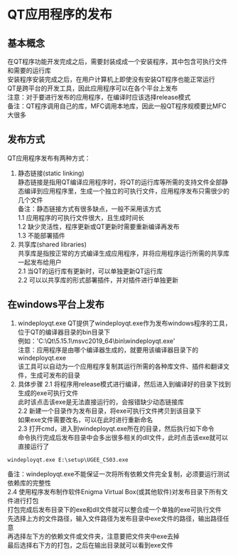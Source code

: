 # QT应用程序的发布

## 基本概念
在QT程序功能开发完成之后，需要封装成成一个安装程序，其中包含可执行文件和需要的运行库  
安装程序安装完成之后，在用户计算机上即使没有安装QT程序也能正常运行  
QT是跨平台的开发工具，因此应用程序可以在各个平台上发布  
注意：对于要进行发布的应用程序，在编译时应该选择release模式  
备注：QT程序调用自己的库，MFC调用本地库，因此一般QT程序规模要比MFC大很多  


## 发布方式
QT应用程序发布有两种方式：  
1. 静态链接(static linking)  
静态链接是指用QT编译应用程序时，将QT的运行库等所需的支持文件全部静态编译到应用程序里，生成一个独立的可执行文件，应用程序发布只需很少的几个文件  
备注：静态链接方式有很多缺点，一般不采用该方式  
1.1 应用程序的可执行文件很大，且生成时间长  
1.2 缺少灵活性，程序更新或QT更新时需要重新编译再发布  
1.3 不能部署插件  
2. 共享库(shared libraries)  
共享库是指按正常的方式编译生成应用程序，并将应用程序运行所需的共享库一起发布给用户  
2.1 当QT的运行库有更新时，可以单独更新QT运行库  
2.2 可以以共享库的形式部署插件，并对插件进行单独更新  


## 在windows平台上发布
1. windeployqt.exe
QT提供了windeployqt.exe作为发布windows程序的工具，位于QT的编译器目录的bin目录下  
例如：'C:\Qt\5.15.1\msvc2019_64\bin\windeployqt.exe'  
注意：应用程序是由哪个编译器生成的，就要用该编译器目录下的windeployqt.exe  
该工具可以自动为一个应用程序复制其运行所需的各种库文件、插件和翻译文件，生成可发布的目录  
2. 具体步骤
2.1 将程序用release模式进行编译，然后进入到编译好的目录下找到生成的exe可执行文件  
此时该点击该exe是无法直接运行的，会报错缺少动态链接库  
2.2 新建一个目录作为发布目录，将exe可执行文件拷贝到该目录下  
如果exe文件需要改名，可以在此时进行重新命名  
2.3 打开cmd，进入到windeployqt.exe所在的目录，然后执行如下命令  
命令执行完成后发布目录中会多出很多相关的dll文件，此时点击该exe就可以直接运行了  
```
windeployqt.exe E:\setup\UGEE_CS03.exe
```
备注：windeployqt.exe不能保证一次将所有依赖文件完全复制，必须要运行测试依赖库的完整性  
2.4 使用程序发布制作软件Enigma Virtual Box(或其他软件)对发布目录下所有文件进行打包  
打包完成后发布目录下的exe和dll文件就可以整合成一个单独的exe可执行文件  
先选择上方的文件路径，输入文件路径为发布目录中exe文件的路径，输出路径任意  
再选择左下方的依赖文件或文件夹，注意要把文件夹中exe去掉  
最后选择右下方的打包，之后在输出目录就可以看到exe文件  
